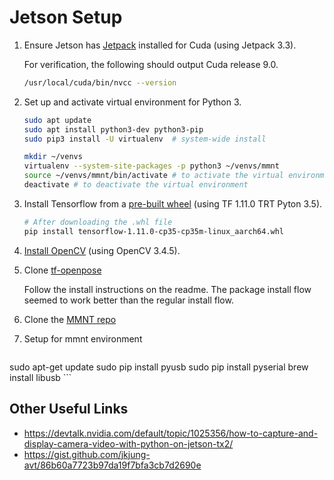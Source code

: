 # Jetson Setup
1. Ensure Jetson has [Jetpack](https://developer.nvidia.com/embedded/jetpack) installed for Cuda (using Jetpack 3.3).
    
    For verification, the following should output Cuda release 9.0.
    ```sh
    /usr/local/cuda/bin/nvcc --version
    ```
2. Set up and activate virtual environment for Python 3.
    ```sh
    sudo apt update
    sudo apt install python3-dev python3-pip
    sudo pip3 install -U virtualenv  # system-wide install

    mkdir ~/venvs
    virtualenv --system-site-packages -p python3 ~/venvs/mmnt
    source ~/venvs/mmnt/bin/activate # to activate the virtual environment
    deactivate # to deactivate the virtual environment
    ```

3. Install Tensorflow from a [pre-built wheel](https://github.com/JasonAtNvidia/JetsonTFBuild) (using TF 1.11.0 TRT Pyton 3.5).
    ```sh
    # After downloading the .whl file
    pip install tensorflow-1.11.0-cp35-cp35m-linux_aarch64.whl
    ```

4. [Install OpenCV](https://www.learnopencv.com/install-opencv3-on-ubuntu/) (using OpenCV 3.4.5).

5. Clone [tf-openpose](https://github.com/ildoonet/tf-pose-estimation)

    Follow the install instructions on the readme. The package install flow seemed to work better than the regular install flow.

6. Clone the [MMNT repo](https://github.com/alexanderyshi/mmnt)

7. Setup for mmnt environment
    ```sh
sudo apt-get update
sudo pip install pyusb
sudo pip install pyserial
brew install libusb
    ```

## Other Useful Links
* https://devtalk.nvidia.com/default/topic/1025356/how-to-capture-and-display-camera-video-with-python-on-jetson-tx2/
* https://gist.github.com/jkjung-avt/86b60a7723b97da19f7bfa3cb7d2690e